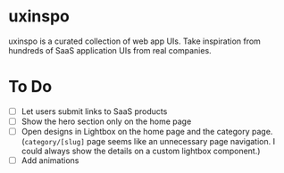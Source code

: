 # uxinspo

uxinspo is a curated collection of web app UIs. Take inspiration from hundreds of SaaS application UIs from real companies.

# To Do

- [ ] Let users submit links to SaaS products
- [ ] Show the hero section only on the home page
- [ ] Open designs in Lightbox on the home page and the category page. (`category/[slug]` page seems like an unnecessary page navigation. I could always show the details on a custom lightbox component.)
- [ ] Add animations
